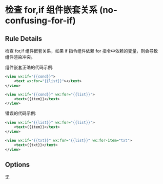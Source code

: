 # 检查 for,if 组件嵌套关系 (no-confusing-for-if)


## Rule Details

检查 for,if 组件嵌套关系，如果 if 指令组件依赖 for 指令中依赖的变量，则会导致组件渲染冲突。

组件嵌套正确的代码示例:

```xml
<view wx:if="{{cond}}">
    <text wx:for="{{list}}"></text>
</view>

<view wx:if="{{cond}}" wx:for="{{list}}">
    <text>{{item}}</text>
</view>
```

错误的代码示例:

```xml
<view wx:if="{{list}}" wx:for="{{list}}">
    <text>{{item}}</text>
</view>

<view wx:if="{{txt}}" wx:for="{{list}}" wx:for-item="txt">
    <text>{{txt}}</text>
</view>
```

## Options

无